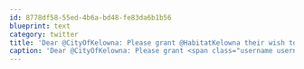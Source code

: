 ```yaml
---
id: 8778df58-55ed-4b6a-bd48-fe83da6b1b56
blueprint: text
category: twitter
title: 'Dear @CityOfKelowna: Please grant @HabitatKelowna their wish tonight! Signed, your friends: "Arts, Culture, and Community"'
caption: 'Dear @CityOfKelowna: Please grant <span class="username username_linked">@<a href="https://twitter.com/HabitatKelowna" title="The Habitat">HabitatKelowna</a></span> their wish tonight! Signed, your friends: "Arts, Culture, and Community"'
---
```

